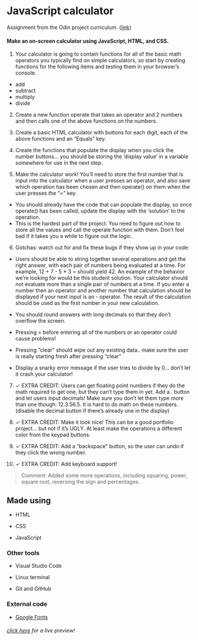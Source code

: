 # JavaScript calculator
Assignment from the Odin project curriculum. ([link](https://www.theodinproject.com/paths/foundations/courses/foundations/lessons/calculator))

#### Make an on-screen calculator using JavaScript, HTML, and CSS.


1. Your calculator is going to contain functions for all of the basic math operators you typically find on simple calculators, so start by creating functions for the following items and testing them in your browser’s console.
- add
- subtract
- multiply
- divide

2. Create a new function operate that takes an operator and 2 numbers and then calls one of the above functions on the numbers.

3. Create a basic HTML calculator with buttons for each digit, each of the above functions and an “Equals” key.

4. Create the functions that populate the display when you click the number buttons… you should be storing the ‘display value’ in a variable somewhere for use in the next step.

5. Make the calculator work! You’ll need to store the first number that is input into the calculator when a user presses an operator, and also save which operation has been chosen and then operate() on them when the user presses the “=” key.

- You should already have the code that can populate the display, so once operate() has been called, update the display with the ‘solution’ to the operation.
- This is the hardest part of the project. You need to figure out how to store all the values and call the operate function with them. Don’t feel bad if it takes you a while to figure out the logic.
6. Gotchas: watch out for and fix these bugs if they show up in your code:

- Users should be able to string together several operations and get the right answer, with each pair of numbers being evaluated at a time. For example, 12 + 7 - 5 * 3 = should yield 42. An example of the behavior we’re looking for would be this student solution. Your calculator should not evaluate more than a single pair of numbers at a time. If you enter a number then an operator and another number that calculation should be displayed if your next input is an - operator. The result of the calculation should be used as the first number in your new calculation.

- You should round answers with long decimals so that they don’t overflow the screen.

- Pressing = before entering all of the numbers or an operator could cause problems!

- Pressing “clear” should wipe out any existing data.. make sure the user is really starting fresh after pressing “clear”

- Display a snarky error message if the user tries to divide by 0… don’t let it crash your calculator!

7. ✓ EXTRA CREDIT: Users can get floating point numbers if they do the math required to get one, but they can’t type them in yet. Add a . button and let users input decimals! Make sure you don’t let them type more than one though: 12.3.56.5. It is hard to do math on these numbers. (disable the decimal button if there’s already one in the display) 

8. ✓ EXTRA CREDIT: Make it look nice! This can be a good portfolio project… but not if it’s UGLY. At least make the operations a different color from the keypad buttons. 

9. ✓ EXTRA CREDIT: Add a “backspace” button, so the user can undo if they click the wrong number.

10. ✓ EXTRA CREDIT: Add keyboard support!

>Comment: Added some more operations, including squaring, power, square root, reversing the sign and percentages.


## Made using

- HTML

- CSS

- JavaScript

### Other tools

- Visual Studio Code

- Linux terminal

- Git and GitHub

### External code

- [Google Fonts](https://fonts.google.com/)

###### [click here](https://hrexandro.github.io/calculator/) for a live preview!

